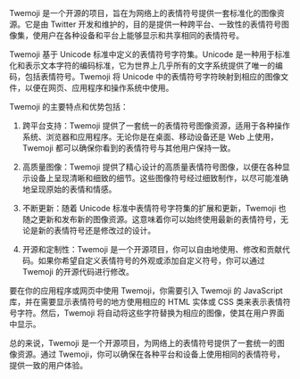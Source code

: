 Twemoji 是一个开源的项目，旨在为网络上的表情符号提供一套标准化的图像资源。它是由 Twitter 开发和维护的，目的是提供一种跨平台、一致性的表情符号图像集，使用户在各种设备和平台上能够显示和共享相同的表情符号。

Twemoji 基于 Unicode 标准中定义的表情符号字符集。Unicode 是一种用于标准化和表示文本字符的编码标准，它为世界上几乎所有的文字系统提供了唯一的编码，包括表情符号。Twemoji 将 Unicode 中的表情符号字符映射到相应的图像文件，以便在网页、应用程序和操作系统中使用。

Twemoji 的主要特点和优势包括：

1. 跨平台支持：Twemoji 提供了一套统一的表情符号图像资源，适用于各种操作系统、浏览器和应用程序。无论你是在桌面、移动设备还是 Web 上使用，Twemoji 都可以确保你看到的表情符号与其他用户保持一致。

2. 高质量图像：Twemoji 提供了精心设计的高质量表情符号图像，以便在各种显示设备上呈现清晰和细致的细节。这些图像符号经过细致制作，以尽可能准确地呈现原始的表情和情感。

3. 不断更新：随着 Unicode 标准中表情符号字符集的扩展和更新，Twemoji 也随之更新和发布新的图像资源。这意味着你可以始终使用最新的表情符号，无论是新的表情符号还是修改过的设计。

4. 开源和定制性：Twemoji 是一个开源项目，你可以自由地使用、修改和贡献代码。如果你希望自定义表情符号的外观或添加自定义符号，你可以通过 Twemoji 的开源代码进行修改。

要在你的应用程序或网页中使用 Twemoji，你需要引入 Twemoji 的 JavaScript 库，并在需要显示表情符号的地方使用相应的 HTML 实体或 CSS 类来表示表情符号字符。然后，Twemoji 将自动将这些字符替换为相应的图像，使其在用户界面中显示。

总的来说，Twemoji 是一个开源项目，为网络上的表情符号提供了一套统一的图像资源。通过 Twemoji，你可以确保在各种平台和设备上使用相同的表情符号，提供一致的用户体验。